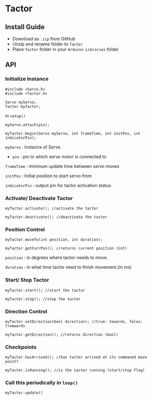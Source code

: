 # Tactor

## Install Guide
* Download as ```.zip``` from GitHub
* Unzip and rename folder to ```Tactor```
* Place ```Tactor``` folder in your ```Arduino Libraries``` folder

## API
### Initialize Instance
```Arduino
#include <Servo.h>
#include <Tactor.h>

Servo myServo;
Tactor myTactor;
```

in ```setup()```
```Arduino
myServo.attach(pin);

myTactor.begin(Servo myServo, int frameTime, int initPos, int indicatorPin);
```

```myServo``` : Instance of Servo
* ```pin``` : pin to which servo motor is connected to

```frameTime``` : minimum update time between servo moves

```initPos``` : Initial position to start servo from

```indicatorPin``` : output pin for tactor activation status

### Activate/ Deactivate Tactor
```Arduino
myTactor.activate(); //activate the tactor

myTactor.deactivate(); //deactivate the tactor
```

### Position Control
```Arduino
myTactor.moveTo(int position, int duration);

myTactor.getCurrPos(); //returns current position (int)
```
```position``` : in degrees where tactor needs to move.

```duration``` : in what time tactor need to finish movement.(in ms)

### Start/ Stop Tactor
```Arduino
myTactor.start(); //start the tactor

myTactor.stop(); //stop the tactor
```

### Direction Control
```Arduino
myTactor.setDirection(bool direction); //true: towards, false: fromwards

myTactor.getDirection(); //returns direction (bool)
```

### Checkpoints
```Arduino
myTactor.hasArrived(); //has tactor arrived at its commaned move point?

myTactor.isRunning(); //is the tactor running (start/stop flag)
```

### Call this periodically in ```loop()```
```Arduino
myTactor.update()
```
